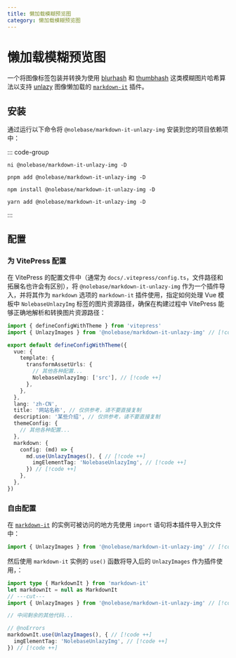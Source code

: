 ```yaml
---
title: 懒加载模糊预览图
category: 懒加载模糊预览图
---
```


<script setup>
import packageJSON from '~/packages/markdown-it-unlazy-img/package.json'
</script>

# 懒加载模糊预览图 <Badge type="tip" :text="`v${packageJSON.version}`" />

一个将图像标签包装并转换为使用 [blurhash](https://github.com/woltapp/blurhash) 和 [thumbhash](https://github.com/evanw/thumbhash) 这类模糊图片哈希算法以支持 [unlazy](https://github.com/johannschopplich/unlazy) 图像懒加载的 [`markdown-it`](https://github.com/markdown-it/markdown-it) 插件。

## 安装

通过运行以下命令将 `@nolebase/markdown-it-unlazy-img` 安装到您的项目依赖项中：

::: code-group

```shell [@antfu/ni]
ni @nolebase/markdown-it-unlazy-img -D
```

```shell [pnpm]
pnpm add @nolebase/markdown-it-unlazy-img -D
```

```shell [npm]
npm install @nolebase/markdown-it-unlazy-img -D
```

```shell [yarn]
yarn add @nolebase/markdown-it-unlazy-img -D
```

:::

## 配置

### 为 VitePress 配置

在 VitePress 的配置文件中（通常为 `docs/.vitepress/config.ts`，文件路径和拓展名也许会有区别），将 `@nolebase/markdown-it-unlazy-img` 作为一个插件导入，并将其作为 `markdown` 选项的 `markdown-it` 插件使用，指定如何处理 Vue 模板中 `NolebaseUnlazyImg` 标签的图片资源路径，确保在构建过程中 VitePress 能够正确地解析和转换图片资源路径：

<!--@include: @/zh-CN/snippets/details-colored-diff.md-->

```typescript
import { defineConfigWithTheme } from 'vitepress'
import { UnlazyImages } from '@nolebase/markdown-it-unlazy-img' // [!code ++]

export default defineConfigWithTheme({
  vue: {
    template: {
      transformAssetUrls: {
        // 其他各种配置...
        NolebaseUnlazyImg: ['src'], // [!code ++]
      },
    },
  },
  lang: 'zh-CN',
  title: '网站名称', // 仅供参考，请不要直接复制
  description: '某些介绍', // 仅供参考，请不要直接复制
  themeConfig: {
    // 其他各种配置...
  },
  markdown: {
    config: (md) => {
      md.use(UnlazyImages(), { // [!code ++]
        imgElementTag: 'NolebaseUnlazyImg', // [!code ++]
      }) // [!code ++]
    },
  },
})
```

### 自由配置

<!--@include: @/zh-CN/snippets/configure-on-your-own-warning.md-->

在 [`markdown-it`](https://github.com/markdown-it/markdown-it) 的实例可被访问的地方先使用 `import` 语句将本插件导入到文件中：

```typescript
import { UnlazyImages } from '@nolebase/markdown-it-unlazy-img' // [!code ++]
```

然后使用 `markdown-it` 实例的 `use()` 函数将导入后的 `UnlazyImages` 作为插件使用，：

```typescript
import type { MarkdownIt } from 'markdown-it'
let markdownIt = null as MarkdownIt
// ---cut---
import { UnlazyImages } from '@nolebase/markdown-it-unlazy-img' // [!code ++]

// 中间剩余的其他代码...

// @noErrors
markdownIt.use(UnlazyImages(), { // [!code ++]
  imgElementTag: 'NolebaseUnlazyImg', // [!code ++]
}) // [!code ++]
```
